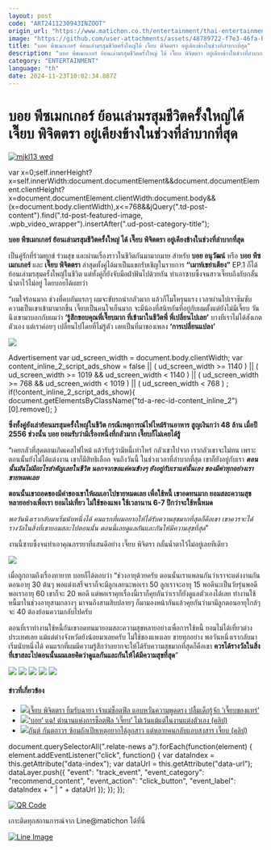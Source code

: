```yaml
---
layout: post
code: "ART2411230943INZOOT"
origin_url: "https://www.matichon.co.th/entertainment/thai-entertainment/news_4915614"
image: "https://github.com/user-attachments/assets/48789722-f7e3-46fa-bd39-c39837bb86fd"
title: "บอย พีซเมกเกอร์ ย้อนเล่ามรสุมชีวิตครั้งใหญ่ได้ เจี๊ยบ พิจิตตรา อยู่เคียงข้างในช่วงที่ลำบากที่สุด"
description: "บอย พีชเมกเกอร์ ย้อนเล่ามรสุมชีวิตครั้งใหญ่ ได้ เจี๊ยบ พิจิตตรา อยู่เคียงข้างในช่วงที่ลำบากที่สุด"
category: "ENTERTAINMENT"
language: "th"
date: 2024-11-23T10:02:34.887Z
---
```


# บอย พีซเมกเกอร์ ย้อนเล่ามรสุมชีวิตครั้งใหญ่ได้ เจี๊ยบ พิจิตตรา อยู่เคียงข้างในช่วงที่ลำบากที่สุด

[![](https://www.matichon.co.th/wp-content/uploads/2024/11/mjkl13-wed.jpg "mjkl13 wed")](https://www.matichon.co.th/wp-content/uploads/2024/11/mjkl13-wed.jpg)

var x=0;self.innerHeight?x=self.innerWidth:document.documentElement&&document.documentElement.clientHeight?x=document.documentElement.clientWidth:document.body&&(x=document.body.clientWidth),x<=768&&jQuery(".td-post-content").find(".td-post-featured-image, .wpb\_video\_wrapper").insertAfter(".ud-post-category-title");

**บอย พีซเมกเกอร์ ย้อนเล่ามรสุมชีวิตครั้งใหญ่ ได้ เจี๊ยบ พิจิตตรา อยู่เคียงข้างในช่วงที่ลำบากที่สุด**

เป็นคู่รักที่ร่วมทุกข์ ร่วมสุข และผ่านเรื่องราวในชีวิตกันมามากมาย สำหรับ **บอย อนุวัฒน์** หรือ **บอย พีซเมกเกอร์** และ **เจี๊ยบ พิจิตตรา** ล่าสุดทั้งคู่ได้มาเป็นแขกรับเชิญในรายการ **“เมาท์เขย่าเตียง”** EP.1 ก็ได้ย้อนเล่ามรสุมครั้งใหญ่ในชีวิต แต่ทั้งคู่ก็ยังจับมือฝ่าฟันไปด้วยกัน ทำเอาซาบซึ้งจนสาวเจี๊ยบถึงกับกลั้นน้ำตาไว้ไม่อยู่ โดยบอยได้เผยว่า

“ผมใจร้อนมาก ช่วงที่คบกันแรกๆ ผมจะขับรถน่ากลัวมาก แล้วก็โมโหรุนแรง เวลาผ่านไปเราซึมซับความเป็นเขาเข้ามามากขึ้น เจี๊ยบเป็นคนใจเย็นมาก จะมีน้องที่สนิทกันที่อยู่กับผมตั้งแต่ยังไม่มีเจี๊ยบ วันนึงเขามาบอกกับผมว่า **‘รู้สึกขอบคุณพี่เจี๊ยบมาก ที่เข้ามาในชีวิตพี่ พี่เปลี่ยนไปเลย’** บางทีเราไม่ได้สังเกตตัวเอง แต่เราค่อยๆ เปลี่ยนไปโดยที่ไม่รู้ตัว เลยเป็นที่มาของเพลง **‘การเปลี่ยนแปลง’**

![](https://www.matichon.co.th/wp-content/uploads/2024/11/S__7168462_0.jpg)

Advertisement var ud\_screen\_width = document.body.clientWidth; var content\_inline\_2\_script\_ads\_show = false || ( ud\_screen\_width >= 1140 ) || ( ud\_screen\_width >= 1019 && ud\_screen\_width < 1140 ) || ( ud\_screen\_width >= 768 && ud\_screen\_width < 1019 ) || ( ud\_screen\_width < 768 ) ; if(!content\_inline\_2\_script\_ads\_show){ document.getElementsByClassName("td-a-rec-id-content\_inline\_2")\[0\].remove(); }

**ซึ่งทั้งคู่ยังเล่าย้อนมรสุมครั้งใหญ่ในชีวิต กรณีเหตุการณ์ไฟไหม้ร้านอาหาร สูญเงินกว่า 48 ล้าน เมื่อปี 2556 ช่วงนั้น บอย ยอมรับว่ามีเรื่องหนึ่งที่กลัวมาก เจี๊ยบก็ไม่เคยได้รู้**

“เคยกลัวที่สุดตอนเกิดเคสไฟไหม้ แล้วรับรู้ว่ามีหนี้เท่าไหร่ กลัวเขาไปจาก เรากลัวเขาจะไม่ทน เพราะตอนนั้นยังไม่ได้แต่งงาน เขาก็มีสิทธิเลือก จนถึงวันนี้ ในช่วงเวลาที่ลำบากที่สุด เขาก็ยังอยู่กับเรา _**ตอนนั้นมันไม่มีอะไรสำคัญเลยในชีวิต นอกจากขอแค่คนข้างๆ ยังอยู่กับเราแค่นั้นเอง** **ของมีค่าทุกอย่างเราขายหมดเลย**_

**ตอนนั้นเขาถอดของมีค่าของเขาให้ผมเอาไปขายหมดเลย เพื่อใช้หนี้ เขาอดทนมาก ยอมสละความสุขหลายอย่างเพื่อเรา ยอมไม่เที่ยว ไม่ใช้ของแพง ใช้เวลานาน 6-7 ปีกว่าจะใช้หนี้หมด**

_พอวันนึงเรากลับมาเริ่มนับหนึ่งได้ คนแรกที่ผมอยากให้ได้รับความสุขมากที่สุดก็คือเขา เขาควรจะได้รางวัลในสิ่งที่เขายอมสละไปตอนนั้น ตอนนี้เลยดูแลกันและกันให้มีความสุขที่สุด_”

งานนี้ซาบซึ้งจนทำเอาคุณภรรยาที่แสนดีอย่าง เจี๊ยบ พิจิตรา กลั้นน้ำตาไว้ไม่อยู่เลยทีเดียว

![](https://www.matichon.co.th/wp-content/uploads/2024/11/S__7168455_0.jpg)

เมื่อถูกถามถึงเรื่องทายาท บอยก็ได้ตอบว่า “ช่วงอายุด้วยครับ ตอนนั้นเราแพลนกันว่าเราจะแต่งงานกันตอนอายุ 30 ต้นๆ พอแต่งเสร็จเราก็จะมีลูกเลยนะพอเรา 50 ลูกเราจะอายุ 15 พอดีนะเป็นวัยรุ่นพอดี พอเราอายุ 60 เขาก็จะ 20 พอดี แต่พอเราคุยเรื่องนี้เราก็คุยกันว่าเราก็ยังดูแลตัวเองได้เลย ทำงานใช้หนี้มาในช่วงอายุสามกลางๆ มาจนถึงสามสิบปลายๆ ก็มามองหน้ากันแล้วคุยกันว่ามามีลูกตอนอายุใกล้ๆ จะ 40 ต้องย้อนความกลับไปครับ

ตอนที่เราทำงานใช้หนี้กันเขาอดทนมายอมสละความสุขหลายอย่างเพื่อการใช้หนี้ ยอมไม่ได้เที่ยวต่างประเทศเลย แม้แต่ต่างจังหวัดยังน้อยมาเลยครับ ไม่ใช้ของแพงเลย ขายทุกอย่าง พอวันหนึ่งเรากลับมาเริ่มนับหนึ่งได้ คนแรกที่ผมมีความรู้สึกว่าอยากจะให้ได้รับความสุขมากที่สุดก็คือเขา **ควรได้รางวัลในสิ่งที่เขาสละไปตอนนั้นผมเลยคิดว่าดูแลกันและกันให้ได้มีความสุขที่สุด**”

![](https://www.matichon.co.th/wp-content/uploads/2024/11/S__7168457_0.jpg) ![](https://www.matichon.co.th/wp-content/uploads/2024/11/S__7168458_0.jpg) ![](https://www.matichon.co.th/wp-content/uploads/2024/11/S__7168459_0.jpg) ![](https://www.matichon.co.th/wp-content/uploads/2024/11/S__7168460_0.jpg) ![](https://www.matichon.co.th/wp-content/uploads/2024/11/S__7168463_0.jpg)

#### ข่าวที่เกี่ยวข้อง

*   [![](https://www.matichon.co.th/wp-content/uploads/2024/05/เจี๊ยบ_บอย.jpg)เจี๊ยบ พิจิตตรา ยิ้มรับฉายา เจ้าแม่ช็อตฟีล แอบหวั่นความพูดตรง ปลื้มเด็กรู้จัก ‘เจี๊ยบของแทร่’](https://www.matichon.co.th/entertainment/news_4598037)
*   [![](https://www.matichon.co.th/wp-content/uploads/2023/01/F9086F87-CB55-4B45-82D3-6495E3C3E76C.jpeg)‘บอย’ แฉ! ตำนานแห่งการช็อตฟีล ‘เจี๊ยบ’ ไม่เว้นแม้แต่ในงานแต่งตัวเอง (คลิป)](https://www.matichon.co.th/entertainment/news_3788352)
*   [![](https://www.matichon.co.th/wp-content/uploads/2022/07/กันต์1.jpg)กันต์ กันตถาวร ซ้อมถักเปียเหตุอยากได้ลูกสาว แต่หลายคนกลับแอบสงสาร เจี๊ยบ (คลิป)](https://www.matichon.co.th/entertainment/news_3440993)

document.querySelectorAll(".relate-news a").forEach(function(element) { element.addEventListener("click", function() { var dataIndex = this.getAttribute("data-index"); var dataUrl = this.getAttribute("data-url"); dataLayer.push({ "event": "track\_event", "event\_category": "recommend\_content", "event\_action": "click\_button", "event\_label": dataIndex + " | " + dataUrl }); }); });

[![QR Code](https://www.matichon.co.th/wp-content/uploads/2023/07/wob1371z.jpg)](https://lin.ee/ht0nDxX)

เกาะติดทุกสถานการณ์จาก Line@matichon ได้ที่นี่

[![Line Image](https://www.matichon.co.th/wp-content/uploads/2023/07/th.png)](https://lin.ee/ht0nDxX)